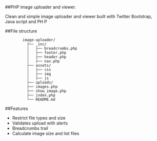 ##PHP image uploader and viewer.

Clean and simple image uploader and viewer built with Twitter Bootstrap, Java script and PH	P

##File structure

			image-uploader/
			  ├── _inc/
			  │   ├── breadcrumbs.php
			  │   ├── footer.php
			  │   ├── header.php
			  │   ├── nav.php
			  ├── assets/
			  │   ├── css
			  │   ├── img
			  │   ├── js
			  ├── uploads/
			  ├── images.php
			  ├── show_image.php
			  ├── index.php
			  └── README.md
  
##Features

- Restrict file types and size
- Validates upload with alerts
- Breadcrumbs trail
- Calculate image size and list files
